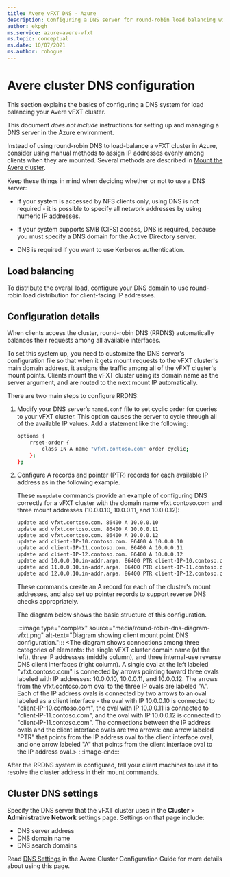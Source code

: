```yaml
---
title: Avere vFXT DNS - Azure
description: Configuring a DNS server for round-robin load balancing with Avere vFXT for Azure
author: ekpgh
ms.service: azure-avere-vfxt
ms.topic: conceptual
ms.date: 10/07/2021
ms.author: rohogue
---
```


# Avere cluster DNS configuration

This section explains the basics of configuring a DNS system for load balancing your Avere vFXT cluster.

This document *does not include* instructions for setting up and managing a DNS server in the Azure environment.

Instead of using round-robin DNS to load-balance a vFXT cluster in Azure, consider using manual methods to assign IP addresses evenly among clients when they are mounted. Several methods are described in [Mount the Avere cluster](avere-vfxt-mount-clients.md).

Keep these things in mind when deciding whether or not to use a DNS server:

* If your system is accessed by NFS clients only, using DNS is not required - it is possible to specify all network addresses by using numeric IP addresses.

* If your system supports SMB (CIFS) access, DNS is required, because you must specify a DNS domain for the Active Directory server.

* DNS is required if you want to use Kerberos authentication.

## Load balancing

To distribute the overall load, configure your DNS domain to use round-robin load distribution for client-facing IP addresses.

## Configuration details

When clients access the cluster, round-robin DNS (RRDNS) automatically balances their requests among all available interfaces.

To set this system up, you need to customize the DNS server's configuration file so that when it gets mount requests to the vFXT cluster's main domain address, it assigns the traffic among all of the vFXT cluster's mount points. Clients mount the vFXT cluster using its domain name as the server argument, and are routed to the next mount IP automatically.

There are two main steps to configure RRDNS:

1. Modify your DNS server’s ``named.conf`` file to set cyclic order for queries to your vFXT cluster. This option causes the server to cycle through all of the available IP values. Add a statement like the following:

   ```bash
   options {
       rrset-order {
           class IN A name "vfxt.contoso.com" order cyclic;
       };
   };
   ```

1. Configure A records and pointer (PTR) records for each available IP address as in the following example.

   These ``nsupdate`` commands provide an example of configuring DNS correctly for a vFXT cluster with the domain name vfxt.contoso.com and three mount addresses (10.0.0.10, 10.0.0.11, and 10.0.0.12):

   ```bash
   update add vfxt.contoso.com. 86400 A 10.0.0.10
   update add vfxt.contoso.com. 86400 A 10.0.0.11
   update add vfxt.contoso.com. 86400 A 10.0.0.12
   update add client-IP-10.contoso.com. 86400 A 10.0.0.10
   update add client-IP-11.contoso.com. 86400 A 10.0.0.11
   update add client-IP-12.contoso.com. 86400 A 10.0.0.12
   update add 10.0.0.10.in-addr.arpa. 86400 PTR client-IP-10.contoso.com
   update add 11.0.0.10.in-addr.arpa. 86400 PTR client-IP-11.contoso.com
   update add 12.0.0.10.in-addr.arpa. 86400 PTR client-IP-12.contoso.com
   ```

   These commands create an A record for each of the cluster's mount addresses, and also set up pointer records to support reverse DNS checks appropriately.

   The diagram below shows the basic structure of this configuration.

   :::image type="complex" source="media/round-robin-dns-diagram-vfxt.png" alt-text="Diagram showing client mount point DNS configuration.":::
   <The diagram shows connections among three categories of elements: the single vFXT cluster domain name (at the left), three IP addresses (middle column), and three internal-use reverse DNS client interfaces (right column). A single oval at the left labeled "vfxt.contoso.com" is connected by arrows pointing toward three ovals labeled with IP addresses: 10.0.0.10, 10.0.0.11, and 10.0.0.12. The arrows from the vfxt.contoso.com oval to the three IP ovals are labeled "A". Each of the IP address ovals is connected by two arrows to an oval labeled as a client interface - the oval with IP 10.0.0.10 is connected to "client-IP-10.contoso.com", the oval with IP 10.0.0.11 is connected to "client-IP-11.contoso.com", and the oval with IP 10.0.0.12 is connected to "client-IP-11.contoso.com". The connections between the IP address ovals and the client interface ovals are two arrows: one arrow labeled "PTR" that points from the IP address oval to the client interface oval, and one arrow labeled "A" that points from the client interface oval to the IP address oval.>
:::image-end:::

After the RRDNS system is configured, tell your client machines to use it to resolve the cluster address in their mount commands.

## Cluster DNS settings

Specify the DNS server that the vFXT cluster uses in the **Cluster** > **Administrative Network** settings page. Settings on that page include:

* DNS server address
* DNS domain name
* DNS search domains

Read [DNS Settings](https://azure.github.io/Avere/legacy/ops_guide/4_7/html/gui_admin_network.html#gui-dns) in the Avere Cluster Configuration Guide for more details about using this page.
